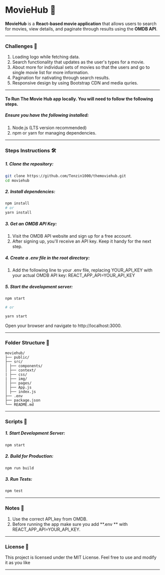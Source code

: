 # MovieHub 🎥

**MovieHub** is a **React-based movie application** that allows users to search for movies, view details, and paginate through results using the **OMDB API**.

---

### Challenges 🚀

1.  Loading logo while fetching data.
2.  Search functionality that updates as the user's types for a movie.
3.  About more for individual sets of movies so that the users and go to single movie list for more information.
4.  Pagination for nativating through search results.
5.  Responsive design by using Bootstrap CDN and media quries.

---

#### To Run The Movie Hub app locally. You will need to follow the following steps.

##### Ensure you have the following installed:

1.  Node.js (LTS version recommended)
2.  npm or yarn for managing dependencies.

---

### Steps Instructions 🛠️

##### 1. Clone the repository:

```bash
git clone https://github.com/Tenzin1000/themoviehub.git
cd moviehub
```

##### 2. Install dependencies:

```bash
npm install
# or
yarn install
```

##### 3. Get an OMDB API Key:

1.  Visit the OMDB API website and sign up for a free account.
2.  After signing up, you'll receive an API key. Keep it handy for the next step.

##### 4. Create a .env file in the root directory:

1.  Add the following line to your .env file, replacing YOUR_API_KEY with your actual OMDB API key:
    REACT_APP_API=YOUR_API_KEY

##### 5. Start the development server:

```bash
npm start

# or

yarn start
```

Open your browser and navigate to http://localhost:3000.

---

### Folder Structure 📂

```plaintext
moviehub/
├── public/
├── src/
│ ├── components/
│ ├── context/
| ├── css/
| ├── img/
│ ├── pages/
│ ├── App.js
│ ├── index.js
├── .env
├── package.json
└── README.md
```

---

### Scripts 📜

##### 1. Start Development Server:

```bash
npm start
```

##### 2. Build for Production:

```bash
npm run build
```

##### 3. Run Tests:

```bash
npm test
```

---

### Notes 📝

1.  Use the correct API_key from OMDB.
2.  Before running the app make sure you add **.env ** with REACT_APP_API=YOUR_API_KEY.

---

### License 📄

This project is licensed under the MIT License. Feel free to use and modify it as you like

---
